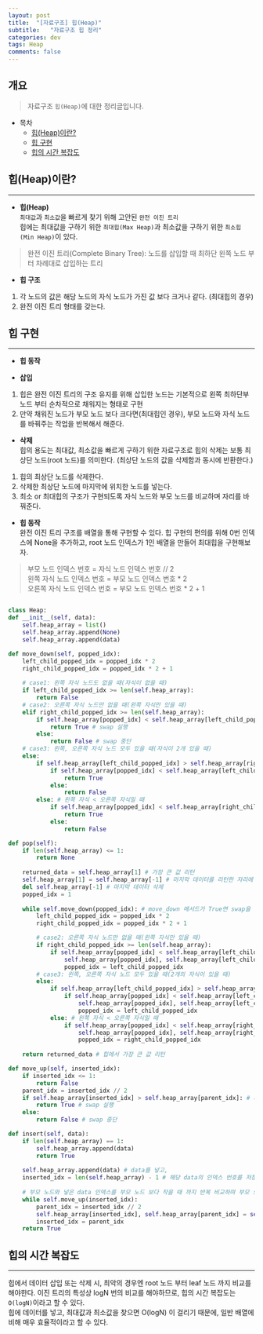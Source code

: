 ```yaml
---
layout: post
title:  "[자료구조] 힙(Heap)"
subtitle:   "자료구조 힙 정리"
categories: dev
tags: Heap
comments: false
---
```


## 개요
> 자료구조 `힙(Heap)`에 대한 정리글입니다.

- 목차
	- [힙(Heap)이란?](#힙(Heap)이란?) 
    - [힙 구현](#힙-구현)
    - [힙의 시간 복잡도](#힙의-시간-복잡도)

## 힙(Heap)이란?
---

* __힙(Heap)__  
`최대값`과 `최소값`을 빠르게 찾기 위해 고안된 `완전 이진 트리`  
힙에는 최대값을 구하기 위한 `최대힙(Max Heap)`과 최소값을 구하기 위한 `최소힙(Min Heap)`이 있다.
> 완전 이진 트리(Complete Binary Tree): 노드를 삽입할 때 최하단 왼쪽 노드 부터 차례대로 삽입하는 트리

 - __힙 구조__  
 1. 각 노드의 값은 해당 노드의 자식 노드가 가진 값 보다 크거나 같다. (최대힙의 경우)  
 2. 완전 이진 트리 형태를 갖는다.


## 힙 구현
---
* __힙 동작__  
 - __삽입__  
 1) 힙은 완전 이진 트리의 구조 유지를 위해 삽입한 노드는 기본적으로 왼쪽 최하단부 노드 부터 순차적으로 채워지는 형태로 구현  
 2) 만약 채워진 노드가 부모 노드 보다 크다면(최대힙인 경우), 부모 노드와 자식 노드를 바꿔주는 작업을 반복해서 해준다.

 - __삭제__  
 힙의 용도는 최대값, 최소값을 빠르게 구하기 위한 자료구조로 힙의 삭제는 보통 최상단 노드(root 노드)를 의미한다. (최상단 노드의 값을 삭제함과 동시에 반환한다.)  
 1) 힙의 최상단 노드를 삭제한다.  
 2) 삭제한 최상단 노드에 마지막에 위치한 노드를 넣는다.  
 3) 최소 or 최대힙의 구조가 구현되도록 자식 노드와 부모 노드를 비교하며 자리를 바꿔준다.  

* __힙 동작__  
완전 이진 트리 구조를 배열을 통해 구현할 수 있다. 힙 구현의 편의를 위해 0번 인덱스에 None을 추가하고, root 노드 인덱스가 1인 배열을 만들어 최대힙을 구현해보자.
> 부모 노드 인덱스 번호  = 자식 노드 인덱스 번호 // 2  
> 왼쪽 자식 노드 인덱스 번호 = 부모 노드 인덱스 번호 * 2  
> 오른쪽 자식 노드 인덱스 번호  = 부모 노드 인덱스 번호 * 2 + 1  

```python

class Heap:
def __init__(self, data):
    self.heap_array = list()
    self.heap_array.append(None)
    self.heap_array.append(data)

def move_down(self, popped_idx):
    left_child_popped_idx = popped_idx * 2
    right_child_popped_idx = popped_idx * 2 + 1
    
    # case1: 왼쪽 자식 노드도 없을 때(자식이 없을 때)
    if left_child_popped_idx >= len(self.heap_array):
        return False
    # case2: 오른쪽 자식 노드만 없을 때(왼쪽 자식만 있을 때)
    elif right_child_popped_idx >= len(self.heap_array):
        if self.heap_array[popped_idx] < self.heap_array[left_child_popped_idx]: # 자식이 더 크면 True 반환
            return True # swap 실행
        else:
            return False # swap 중단
    # case3: 왼쪽, 오른쪽 자식 노드 모두 있을 때(자식이 2개 있을 때)
    else:
        if self.heap_array[left_child_popped_idx] > self.heap_array[right_child_popped_idx]: # 왼쪽 자식 > 오른쪽 자식일 때
            if self.heap_array[popped_idx] < self.heap_array[left_child_popped_idx]: # 부모 노드 < 왼쪽 자식이면
                return True 
            else:
                return False
        else: # 왼쪽 자식 < 오른쪽 자식일 때
            if self.heap_array[popped_idx] < self.heap_array[right_child_popped_idx]: # 부모 노드 < 오른쪽 자식이면
                return True
            else:
                return False

def pop(self):
    if len(self.heap_array) <= 1:
        return None
    
    returned_data = self.heap_array[1] # 가장 큰 값 리턴
    self.heap_array[1] = self.heap_array[-1] # 마지막 데이터를 리턴한 자리에 채움
    del self.heap_array[-1] # 마지막 데이터 삭제
    popped_idx = 1
    
    while self.move_down(popped_idx): # move_down 메서드가 True면 swap을 반복적으로 진행
        left_child_popped_idx = popped_idx * 2
        right_child_popped_idx = popped_idx * 2 + 1

        # case2: 오른쪽 자식 노드만 없을 때(왼쪽 자식만 있을 때)
        if right_child_popped_idx >= len(self.heap_array):
            if self.heap_array[popped_idx] < self.heap_array[left_child_popped_idx]: #왼쪽 자식과 부모를 바꾼다.
                self.heap_array[popped_idx], self.heap_array[left_child_popped_idx] = self.heap_array[left_child_popped_idx], self.heap_array[popped_idx]
                popped_idx = left_child_popped_idx
        # case3: 왼쪽, 오른쪽 자식 노드 모두 있을 때(2개의 자식이 있을 때)
        else:
            if self.heap_array[left_child_popped_idx] > self.heap_array[right_child_popped_idx]: # 왼쪽 자식 > 오른쪽 자식일 때
                if self.heap_array[popped_idx] < self.heap_array[left_child_popped_idx]: # 부모 노드 < 왼쪽 자식이 크다면, 부모와 왼쪽 자식 swap
                    self.heap_array[popped_idx], self.heap_array[left_child_popped_idx] = self.heap_array[left_child_popped_idx], self.heap_array[popped_idx]
                    popped_idx = left_child_popped_idx
            else: # 왼쪽 자식 < 오른쪽 자식일 때
                if self.heap_array[popped_idx] < self.heap_array[right_child_popped_idx]: # 부모 노드 < 오른쪽 자식이 크다면, 부모와 오른쪽 자식 swap
                    self.heap_array[popped_idx], self.heap_array[right_child_popped_idx] = self.heap_array[right_child_popped_idx], self.heap_array[popped_idx]
                    popped_idx = right_child_popped_idx
    
    return returned_data # 힙에서 가장 큰 값 리턴

def move_up(self, inserted_idx):
    if inserted_idx <= 1:
        return False
    parent_idx = inserted_idx // 2
    if self.heap_array[inserted_idx] > self.heap_array[parent_idx]: # 자식 노드 > 부모 노드이면
        return True # swap 실행
    else:
        return False # swap 중단

def insert(self, data):
    if len(self.heap_array) == 1:
        self.heap_array.append(data)
        return True
    
    self.heap_array.append(data) # data를 넣고,
    inserted_idx = len(self.heap_array) - 1 # 해당 data의 인덱스 번호를 저장(부모 노드와 비교하여 큰 값을 root 노드로 올리기 위해)
    
    # 부모 노드와 넣은 data 인덱스를 부모 노드 보다 작을 때 까지 반복 비교하며 부모 노드와 swap 반복
    while self.move_up(inserted_idx): 
        parent_idx = inserted_idx // 2
        self.heap_array[inserted_idx], self.heap_array[parent_idx] = self.heap_array[parent_idx], self.heap_array[inserted_idx]
        inserted_idx = parent_idx
    return True
```


## 힙의 시간 복잡도
---
힙에서 데이터 삽입 또는 삭제 시, 최악의 경우엔 root 노드 부터 leaf 노드 까지 비교를 해야한다. 이진 트리의 특성상 logN 번의 비교를 해야하므로, 힙의 시간 복잡도는`O(logN)`이라고 할 수 있다.  
힙에 데이터를 넣고, 최대값과 최소값을 찾으면 O(logN) 이 걸리기 때문에, 일반 배열에 비해 매우 효율적이라고 할 수 있다.